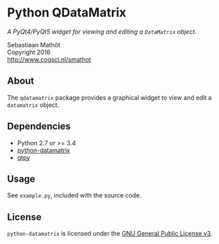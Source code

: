 # Python QDataMatrix

*A PyQt4/PyQt5 widget for viewing and editing a `DataMatrix` object.*

Sebastiaan Mathôt  <br />
Copyright 2016  <br />
http://www.cogsci.nl/smathot

## About

The `qdatamatrix` package provides a graphical widget to view and edit a `datamatrix` object.

## Dependencies

- Python 2.7 or >= 3.4
- [python-datamatrix](https://github.com/smathot/python-datamatrix/)
- [qtpy](https://pypi.python.org/pypi/QtPy/)

## Usage

See `example.py`, included with the source code.

## License

`python-datamatrix` is licensed under the [GNU General Public License
v3](http://www.gnu.org/licenses/gpl-3.0.en.html).

